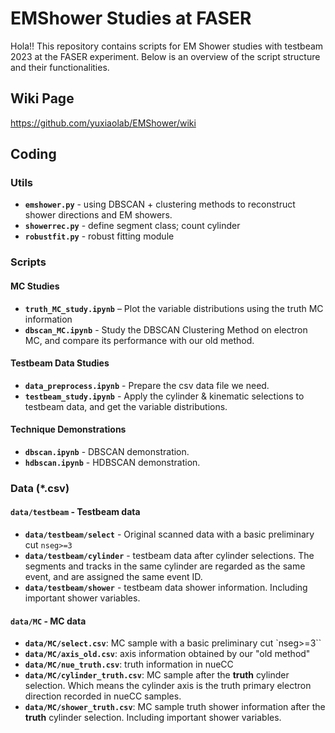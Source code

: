 # EMShower Studies at FASER

Hola!! This repository contains scripts for EM Shower studies with testbeam 2023 at the FASER experiment. Below is an overview of the script structure and their functionalities.

## Wiki Page
https://github.com/yuxiaolab/EMShower/wiki

## Coding

### Utils

- **`emshower.py`** - using DBSCAN + clustering methods to reconstruct shower directions and EM showers.
- **`showerrec.py`** - define segment class; count cylinder
- **`robustfit.py`** - robust fitting module

### Scripts

#### MC Studies

- **`truth_MC_study.ipynb`** – Plot the variable distributions using the truth MC information
- **`dbscan_MC.ipynb`** - Study the DBSCAN Clustering Method on electron MC, and compare its performance with our old method.

#### Testbeam Data Studies

- **`data_preprocess.ipynb`** - Prepare the csv data file we need.
- **`testbeam_study.ipynb`** - Apply the cylinder & kinematic selections to testbeam data, and get the variable distributions.

#### Technique Demonstrations

- **`dbscan.ipynb`** - DBSCAN demonstration.
- **`hdbscan.ipynb`** - HDBSCAN demonstration.

### Data (*.csv)

#### **`data/testbeam`** - Testbeam data
- **`data/testbeam/select`** - Original scanned data with a basic preliminary cut `nseg>=3`
- **`data/testbeam/cylinder`** - testbeam data after cylinder selections. The segments and tracks in the same cylinder are regarded as the same event, and are assigned the same event ID.
- **`data/testbeam/shower`** - testbeam data shower information. Including important shower variables.

#### **`data/MC`** - MC data
- **`data/MC/select.csv`**: MC sample with a basic preliminary cut `nseg>=3``
- **`data/MC/axis_old.csv`**: axis information obtained by our "old method"
- **`data/MC/nue_truth.csv`**: truth information in nueCC 
- **`data/MC/cylinder_truth.csv`**: MC sample after the **truth** cylinder selection. Which means the cylinder axis is the truth primary electron direction recorded in nueCC samples.
- **`data/MC/shower_truth.csv`**: MC sample truth shower information after the **truth** cylinder selection. Including important shower variables.
